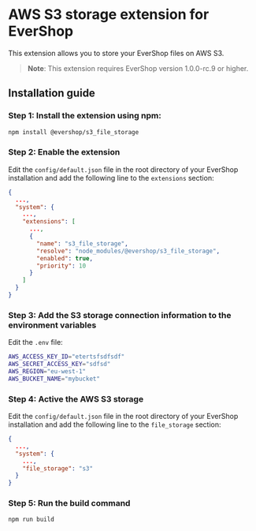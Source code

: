 # AWS S3 storage extension for EverShop

This extension allows you to store your EverShop files on AWS S3.

> **Note**: This extension requires EverShop version 1.0.0-rc.9 or higher.

## Installation guide

### Step 1: Install the extension using npm:

```bash
npm install @evershop/s3_file_storage
```

### Step 2: Enable the extension

Edit the `config/default.json` file in the root directory of your EverShop installation and add the following line to the `extensions` section:

```json
{
  ...,
  "system": {
    ...,
    "extensions": [
      ...,
      {
        "name": "s3_file_storage",
        "resolve": "node_modules/@evershop/s3_file_storage",
        "enabled": true,
        "priority": 10
      }
    ]
  }
}
```

### Step 3: Add the S3 storage connection information to the environment variables

Edit the `.env` file:

```bash
AWS_ACCESS_KEY_ID="etertsfsdfsdf"
AWS_SECRET_ACCESS_KEY="sdfsd"
AWS_REGION="eu-west-1"
AWS_BUCKET_NAME="mybucket"
```

### Step 4: Active the AWS S3 storage

Edit the `config/default.json` file in the root directory of your EverShop installation and add the following line to the `file_storage` section:

```json
{
  ...,
  "system": {
    ...,
    "file_storage": "s3"
  }
}
```

### Step 5: Run the build command

```bash
npm run build
```
